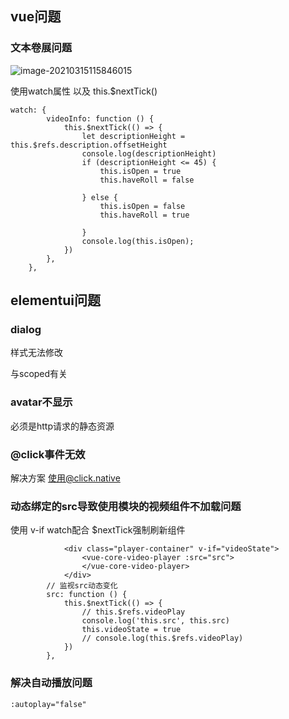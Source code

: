 ## vue问题

### 文本卷展问题

![image-20210315115846015](C:\Users\yurui\AppData\Roaming\Typora\typora-user-images\image-20210315115846015.png)



使用watch属性 以及 this.$nextTick()

```
watch: {
		videoInfo: function () {
			this.$nextTick(() => {
				let descriptionHeight = this.$refs.description.offsetHeight
				console.log(descriptionHeight)
				if (descriptionHeight <= 45) {
					this.isOpen = true
					this.haveRoll = false

				} else {
					this.isOpen = false
					this.haveRoll = true

				}
				console.log(this.isOpen);
			})
		},
	},
```









## elementui问题

### dialog

样式无法修改

与scoped有关



### avatar不显示

必须是http请求的静态资源





### @click事件无效

解决方案 使用@click.native





### 动态绑定的src导致使用模块的视频组件不加载问题

使用 v-if  watch配合 $nextTick强制刷新组件

```vue
			<div class="player-container" v-if="videoState">
				<vue-core-video-player :src="src">
                </vue-core-video-player>
			</div>
		// 监视src动态变化
		src: function () {
			this.$nextTick(() => {
				// this.$refs.videoPlay
				console.log('this.src', this.src)
				this.videoState = true
				// console.log(this.$refs.videoPlay)
			})
		},
```

### 解决自动播放问题

```
:autoplay="false"
```


